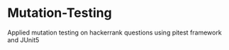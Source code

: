 # Mutation-Testing
Applied mutation testing on hackerrank questions using pitest framework and JUnit5
